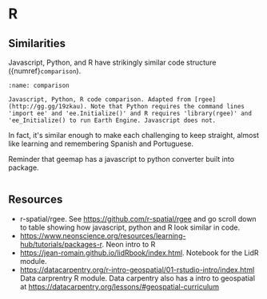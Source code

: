 # R

## Similarities
Javascript, Python, and R have strikingly similar code structure ({numref}`comparison`).

```{figure} /figures/rgee.png
:name: comparison

Javascript, Python, R code comparison. Adapted from [rgee](http://gg.gg/19zkau). Note that Python requires the command lines 'import ee' and 'ee.Initialize()' and R requires 'library(rgee)' and 'ee_Initialize() to run Earth Engine. Javascript does not.
```

In fact, it's similar enough to make each challenging to keep straight, almost like learning and remembering Spanish and Portuguese.

Reminder that geemap has a javascript to python converter built into package.

```{tip} R has the somewhat annoying symbol for variables or assignment operator of < + -, but you can quickly enter it using the keyboard shortcut Alt/Option + - in Windows/Mac.
```

## Resources

- r-spatial/rgee. See https://github.com/r-spatial/rgee and go scroll down to table showing how javascript, python and R look similar in code.
- https://www.neonscience.org/resources/learning-hub/tutorials/packages-r. Neon intro to R
- https://jean-romain.github.io/lidRbook/index.html. Notebook for the LidR module.
- https://datacarpentry.org/r-intro-geospatial/01-rstudio-intro/index.html Data carprentry R module. Data carpentry also has a intro to geospatial at https://datacarpentry.org/lessons/#geospatial-curriculum
